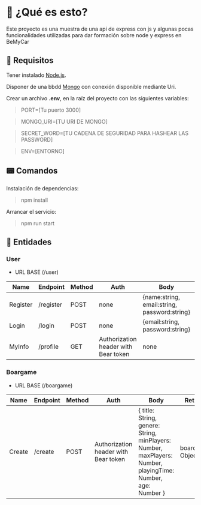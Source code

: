 # 👀 ¿Qué es esto?

Este proyecto es una muestra de una api de express con js y algunas pocas funcionalidades utilizadas para dar formación sobre node y express en BeMyCar

## 🏁 Requisitos

Tener instalado [Node.js](https://nodejs.org/en).

Disponer de una bbdd [Mongo](https://www.mongodb.com/es/atlas) con conexión disponible mediante Uri.

Crear un archivo **.env**, en la raíz del proyecto con las siguientes variables:

> PORT=[Tu puerto 3000]

> MONGO_URI=[TU URI DE MONGO]

> SECRET_WORD=[TU CADENA DE SEGURIDAD PARA HASHEAR LAS PASSWORD]

> ENV=[ENTORNO]

## 📟 Comandos

Instalación de dependencias:

> npm install

Arrancar el servicio:

> npm run start

## 🙂 Entidades

### User

- URL BASE (/user)

| Name     | Endpoint  | Method | Auth                                 | Body                                         | Returns      |
| -------- | --------- | ------ | ------------------------------------ | -------------------------------------------- | ------------ |
| Register | /register | POST   | none                                 | {name:string, email:string, password:string} | Bearer Token |
| Login    | /login    | POST   | none                                 | {email:string, password:string}              | Bearer Token |
| MyInfo   | /profile  | GET    | Authorization header with Bear token | none                                         | userInfo     |

### Boargame

- URL BASE (/boargame)

| Name   | Endpoint | Method | Auth                                 | Body                                                                                                        | Returns          |
| ------ | -------- | ------ | ------------------------------------ | ----------------------------------------------------------------------------------------------------------- | ---------------- |
| Create | /create  | POST   | Authorization header with Bear token | { title: String, genere: String, minPlayers: Number, maxPlayers: Number, playingTime: Number, age: Number } | boardgame Object |
